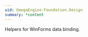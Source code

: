 ```yaml
---
uid: OmegaEngine.Foundation.Design
summary: *content
---
```

Helpers for WinForms data binding.

